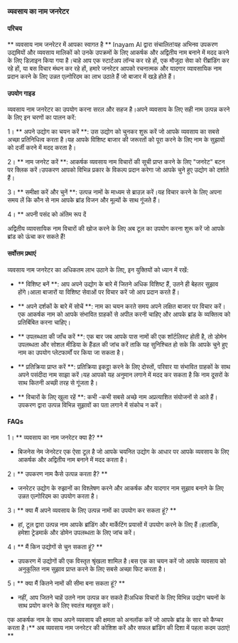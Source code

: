 ### व्यवसाय का नाम जनरेटर

#### परिचय
** व्यवसाय नाम जनरेटर में आपका स्वागत है ** Inayam AI द्वारा संचालित!यह अभिनव उपकरण उद्यमियों और व्यवसाय मालिकों को उनके उपक्रमों के लिए आकर्षक और अद्वितीय नाम बनाने में मदद करने के लिए डिज़ाइन किया गया है।चाहे आप एक स्टार्टअप लॉन्च कर रहे हों, एक मौजूदा सेवा को रीब्रांडिंग कर रहे हों, या बस विचार मंथन कर रहे हों, हमारे जनरेटर आपको रचनात्मक और यादगार व्यावसायिक नाम प्रदान करने के लिए उन्नत एल्गोरिदम का लाभ उठाते हैं जो बाजार में खड़े होते हैं।

#### उपयोग गाइड
व्यवसाय नाम जनरेटर का उपयोग करना सरल और सहज है।अपने व्यवसाय के लिए सही नाम उत्पन्न करने के लिए इन चरणों का पालन करें:

1। ** अपने उद्योग का चयन करें **: उस उद्योग को चुनकर शुरू करें जो आपके व्यवसाय का सबसे अच्छा प्रतिनिधित्व करता है।यह आपके विशिष्ट बाजार की जरूरतों को पूरा करने के लिए नाम के सुझावों को दर्जी करने में मदद करता है।

2। ** नाम जनरेट करें **: आकर्षक व्यवसाय नाम विचारों की सूची प्राप्त करने के लिए "जनरेट" बटन पर क्लिक करें।उपकरण आपको विभिन्न प्रकार के विकल्प प्रदान करेगा जो आपके चुने हुए उद्योग को दर्शाते हैं।

3। ** समीक्षा करें और चुनें **: उत्पन्न नामों के माध्यम से ब्राउज़ करें।यह विचार करने के लिए अपना समय लें कि कौन से नाम आपके ब्रांड विजन और मूल्यों के साथ गूंजते हैं।

4। ** अपनी पसंद को अंतिम रूप दें

अद्वितीय व्यावसायिक नाम विचारों की खोज करने के लिए अब टूल का उपयोग करना शुरू करें जो आपके ब्रांड को ऊंचा कर सकते हैं!

#### सर्वोत्तम प्रथाएं
व्यवसाय नाम जनरेटर का अधिकतम लाभ उठाने के लिए, इन युक्तियों को ध्यान में रखें:

- ** विशिष्ट बनें **: आप अपने उद्योग के बारे में जितने अधिक विशिष्ट हैं, उतने ही बेहतर सुझाव होंगे।आला बाजारों या विशिष्ट सेवाओं पर विचार करें जो आप प्रदान करते हैं।

- ** अपने दर्शकों के बारे में सोचें **: नाम का चयन करते समय अपने लक्षित बाजार पर विचार करें।एक आकर्षक नाम को आपके संभावित ग्राहकों से अपील करनी चाहिए और आपके ब्रांड के व्यक्तित्व को प्रतिबिंबित करना चाहिए।

- ** उपलब्धता की जाँच करें **: एक बार जब आपके पास नामों की एक शॉर्टलिस्ट होती है, तो डोमेन उपलब्धता और सोशल मीडिया के हैंडल की जांच करें ताकि यह सुनिश्चित हो सके कि आपके चुने हुए नाम का उपयोग प्लेटफार्मों पर किया जा सकता है।

- ** प्रतिक्रिया प्राप्त करें **: प्रतिक्रिया इकट्ठा करने के लिए दोस्तों, परिवार या संभावित ग्राहकों के साथ अपने पसंदीदा नाम साझा करें।यह आपको यह अनुमान लगाने में मदद कर सकता है कि नाम दूसरों के साथ कितनी अच्छी तरह से गूंजता है।

- ** विचारों के लिए खुला रहें **: कभी -कभी सबसे अच्छे नाम अप्रत्याशित संयोजनों से आते हैं।उपकरण द्वारा उत्पन्न विभिन्न सुझावों का पता लगाने में संकोच न करें।

#### FAQs

1। ** व्यवसाय का नाम जनरेटर क्या है? **
- बिजनेस नेम जेनरेटर एक ऐसा टूल है जो आपके चयनित उद्योग के आधार पर आपके व्यवसाय के लिए आकर्षक और अद्वितीय नाम बनाने में मदद करता है।

2। ** उपकरण नाम कैसे उत्पन्न करता है? **
- जनरेटर उद्योग के रुझानों का विश्लेषण करने और आकर्षक और यादगार नाम सुझाव बनाने के लिए उन्नत एल्गोरिदम का उपयोग करता है।

3। ** क्या मैं अपने व्यवसाय के लिए उत्पन्न नामों का उपयोग कर सकता हूं? **
- हां, टूल द्वारा उत्पन्न नाम आपके ब्रांडिंग और मार्केटिंग प्रयासों में उपयोग करने के लिए हैं।हालांकि, हमेशा ट्रेडमार्क और डोमेन उपलब्धता के लिए जांच करें।

4। ** मैं किन उद्योगों से चुन सकता हूं? **
- उपकरण में उद्योगों की एक विस्तृत श्रृंखला शामिल है।बस एक का चयन करें जो आपके व्यवसाय को अनुकूलित नाम सुझाव प्राप्त करने के लिए सबसे अच्छा फिट करता है।

5। ** क्या मैं कितने नामों की सीमा बना सकता हूं? **
- नहीं, आप जितने चाहें उतने नाम उत्पन्न कर सकते हैं!अधिक विचारों के लिए विभिन्न उद्योग चयनों के साथ प्रयोग करने के लिए स्वतंत्र महसूस करें।

एक आकर्षक नाम के साथ अपने व्यवसाय की क्षमता को अनलॉक करें जो आपके ब्रांड के सार को कैप्चर करता है।** अब व्यवसाय नाम जनरेटर की कोशिश करें और सफल ब्रांडिंग की दिशा में पहला कदम उठाएं! **